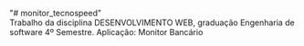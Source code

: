"# monitor_tecnospeed"  
Trabalho da disciplina DESENVOLVIMENTO WEB, graduação Engenharia de software 4º Semestre.
Aplicação: Monitor Bancário
